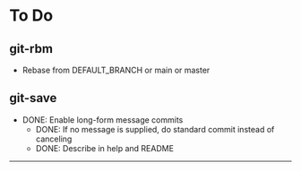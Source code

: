 To Do
=====

git-rbm
-------
- Rebase from DEFAULT_BRANCH or main or master

git-save
--------
- DONE: Enable long-form message commits
    - DONE: If no message is supplied, do standard commit instead of canceling
    - DONE: Describe in help and README

---
